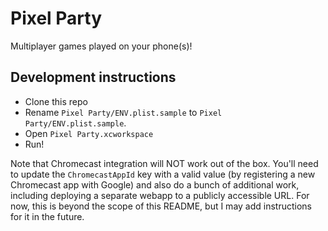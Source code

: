# Pixel Party
Multiplayer games played on your phone(s)!

## Development instructions
- Clone this repo
- Rename `Pixel Party/ENV.plist.sample` to `Pixel Party/ENV.plist.sample`.
- Open `Pixel Party.xcworkspace`
- Run!
  
Note that Chromecast integration will NOT work out of the box. You'll need to update the `ChromecastAppId` key with a valid value (by registering a new Chromecast app with Google) and also do a bunch of additional work, including deploying a separate webapp to a publicly accessible URL. For now, this is beyond the scope of this README, but I may add instructions for it in the future.
